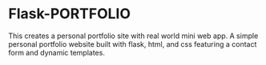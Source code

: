 # Flask-PORTFOLIO
This creates a personal portfolio site with real world mini web app.
A simple personal portfolio website built with flask, html, and css featuring a contact form and dynamic templates.
